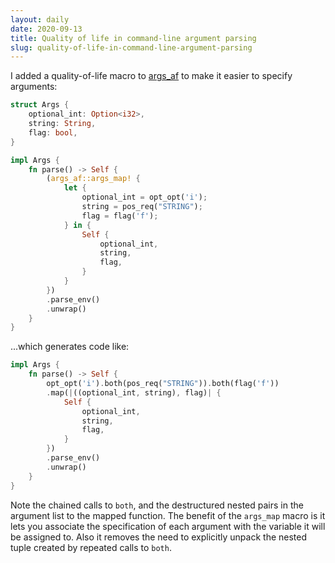 ```yaml
---
layout: daily
date: 2020-09-13
title: Quality of life in command-line argument parsing
slug: quality-of-life-in-command-line-argument-parsing
---
```


I added a quality-of-life macro to [args_af](https://github.com/stevebob/args-af)
to make it easier to specify arguments:
```rust
struct Args {
    optional_int: Option<i32>,
    string: String,
    flag: bool,
}

impl Args {
    fn parse() -> Self {
        (args_af::args_map! {
            let {
                optional_int = opt_opt('i');
                string = pos_req("STRING");
                flag = flag('f');
            } in {
                Self {
                    optional_int,
                    string,
                    flag,
                }
            }
        })
        .parse_env()
        .unwrap()
    }
}
```
...which generates code like:
```rust
impl Args {
    fn parse() -> Self {
        opt_opt('i').both(pos_req("STRING")).both(flag('f'))
        .map(|((optional_int, string), flag)| {
            Self {
                optional_int,
                string,
                flag,
            }
        })
        .parse_env()
        .unwrap()
    }
}
```

Note the chained calls to `both`, and the destructured nested pairs in the argument list
to the mapped function. The benefit of the `args_map` macro is it lets you associate the
specification of each argument with the variable it will be assigned to. Also it removes
the need to explicitly unpack the nested tuple created by repeated calls to `both`.
